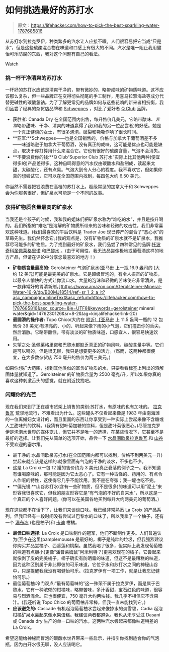 # 如何挑选最好的苏打水

> 原文：<https://lifehacker.com/how-to-pick-the-best-sparkling-water-1787685816>

从苏打水到拉克罗伊，种类繁多的汽水让人应接不暇。人们很容易把它当成“只是水”，但是这些碳酸混合物在味道和口感上有很大的不同。汽水是唯一阻止我用健怡可乐防腐的东西，我对这个问题有自己的看法。

Watch

### 挑一杯干净清爽的苏打水

一杯好的苏打水应该是清爽干净的，带有微妙的，略带咸味的矿物质味道。这不应该那么复杂，但一些品牌正在变得彻头彻尾的手工制作，用喜马拉雅海盐等成分代替更碱性的碳酸氢钠。为了了解更常见的品牌如何与这些花哨的新来者相抗衡，我们品尝了经典的杂货店品牌和 [Schweppes](http://www.schweppes.com/) ，对比了爱好者 [Q Club](http://qclubsoda.com/index.html) 品牌。

*   获胜者: Canada Dry 在全国范围内出售，每升售价几美元，它略带酸味、*非常*略带甜味、干净、清爽的味道赢得了我(和我的另一位品尝者)的好感。她是一个真正健谈的女士，有很多泡泡，破裂和嘶嘶作响了很长时间。
*   **亚军:**Schweppes——也是全国销售的，价格与加拿大干葡萄酒差不多——味道略逊于加拿大干葡萄酒，没有真正的咸味，这可能是优点也可能是缺点，取决于你打算用什么来混合它。它也有很好的碳酸含量，气泡不会消失。
*   **不要浪费你的钱:**Q Club“Superior Club 苏打水”实际上比其他两种(便宜得多的)产品差得多。这种自鸣得意的汽水仅由碳酸水和盐制成，读起来太甜，太碳酸化，还有点臭。气泡大到令人分心的程度。我不喜欢它，但如果你真的想尝试它，它可以在全国范围内找到，每四包大约 6.50 美元。

你当然不需要把钱浪费在高档的苏打水上。超级常见的加拿大干和 Schweppes 会为你服务很好，但矿泉水可能是一个不同的故事。

### 获得矿物质含量最高的矿泉水

当我还是个孩子的时候，我和我的姐妹们把矿泉水称为“难吃的水”，并且是按升喝的。我们所指的“难吃”是溶解的矿物质所带来的苦味和轻微的攻击性，我们非常喜欢这种味道。(我们最喜欢的午后饮料是 Trader Joe 现已停产的混合了“恶心水”的草莓先生。我仍然怀念它。)我的观点是，没有矿物质的矿泉水就不是矿泉水，我推荐尽可能多的矿物质。为了找到最好的矿泉水，我们品尝了四种常见的品牌:[托波奇科](http://www.topochicousa.net/)[圣佩莱格里诺](https://www.sanpellegrino.com/us/en?iq_id=99526268-VQ16-c&utm_medium=cpc&utm_source=google&utm_campaign=Awareness_SP_NS_Brand_Exact&utm_term=99526268-VQ16-c) 和[巴黎水](http://www.nestle-waters.com/brands/perrier) 。(由于可用性，我无法品尝像极地或葡萄酒这样的地方产品，但请在评论中分享您最喜欢的地方！)

*   **矿物质含量最高的:** Gerolsteiner 气泡矿泉水(亚马逊 上一瓶 16.9 盎司的 [大约 12 美元)可能是最完美的矿泉水。它是超级冒泡的，有令人振奋的矿物质，以最令人愉快的方式让你流口水。大量的泡沫和轻微的苦味使它非常清爽，是一款非常好的胃清新剂。](https://www.amazon.com/Gerolsteiner-Mineral-Water-16-9/dp/B00MJ18514/ref=sr_1_2_a_it?asc_campaign=InlineText&asc_refurl=https://lifehacker.com/how-to-pick-the-best-sparkling-water-1787685816&asc_source=&ie=UTF8&keywords=gerolsteiner mineral water&qid=1476230126&sr=8-2&tag=kinjalifehackerlink-20)
*   **最圆滑的操作者:** Topo Chico(大约在 [附近)【亚马逊](https://www.amazon.com/Topo-Chico-Water-Mineral-12/dp/B001SBAG36?asc_campaign=InlineText&asc_refurl=https://lifehacker.com/how-to-pick-the-best-sparkling-water-1787685816&asc_source=&tag=kinjalifehackerlink-20) 上 11.5 盎司一瓶的 12 包售价 39 美元)有漂亮的、小的、听起来像下雨的小气泡，它们撞击你的舌尖，然后消散。它略带酸性，带有淡淡的矿物质味道，口感宜人，很容易快速饮用。
*   失望之处:圣佩莱格里诺和巴黎水都缺乏真正的矿物风味，碳酸含量中等。它们是可以喝的，但是很无聊，我只是想要更多的活力。(然而，这两种都很便宜，在大多数杂货店 750 毫升的售价为两三美元。)

如果你想扩大范围，找到其他类似的富含矿物质的水，只要看看标签上列出的溶解固体量就知道了。Gerolsteiner 的矿物质含量为 2500 毫克/升，所以如果你真的喜欢这种刺激舌头的感觉，就在附近找找吧。

### 闪耀你的光芒

现在我们来到了正在超市货架上销售的类别:苏打水，有原味的也有加味的。 [拉克鲁瓦](http://www.lacroixwater.com/) 荒谬地流行，不难看出为什么。这些罐头不仅看起来像是 1983 年由南海滩的一位离婚妇女设计的，而且里面的东西让你享受到一种实际上尝起来像不含糖或人工甜味剂的饮料。(我猜有甜叶菊加糖的饮料，但是甜叶菊很恶心。)尽管拉克罗伊是泡泡水世界的媒体宠儿，但它并不是唯一的选择，在某些情况下，它甚至不是最好的选择。让我们先从简单的选项开始，品尝一下 [水晶间歇泉](http://www.crystalgeyserasw.com/)[拉克鲁瓦](http://www.lacroixwater.com/) 和 [山谷](https://www.mountainvalleyspring.com/) 不受欢迎的塞尔策。

*   最干净的:水晶间歇泉苏打水(在全国范围内都可以找到，价格不到两美元一升)尝起来就应该是这样的:就像里面有气泡的干净的淡水，不多也不少。
*   这是 La Croix(一包 12 罐的售价约为 3 美元)真正衰落的例子之一。我不知道有谁喝原味的，那可能是因为它太恶心了。它有一种古怪的、药用的、有点令人作呕的特性，这使得它几乎不能饮用。我不是在夸张；我一罐也吃不完。
*   **偏光镜:**山谷苏打水(含有一些矿物质，但不是很多)的味道可以用“泥土”来形容我很喜欢它，但我的朋友形容它是“有气泡的不好的自来水”，所以这是一个真正的个人喜好问题。(你可以在美国各地买到每升大约两美元的葡萄酒。)

现在这些都不在话下了，让我们来谈谈口味。我已经非常熟悉 La Croix 的产品系列，但我已经有一段时间没有尝试过巴黎水的口味了，所以我拿了一个柚子，还有一个 [瀑布冰](http://www.cascadeicewater.com/organic.html) (也是柚子)和 [卡迪](http://mycadia.com/product.php?p=Food&c=Beverages&s=22833) 柑橘。

*   **最佳口味选择:** La Croix 是口味制作的冠军，他们不断制作更多。人们普遍认为(至少在这里)pamplemousse 是最好的，椰子是纯粹的垃圾，但我强烈建议你购买并品尝橘子、西番莲和桃梨。虽然我喝了很多，但实际上我发现葡萄柚的味道有点胆小(更像“潘普莱姆鼠”阿米利特？)更喜欢现在的橘子，它尝起来就像剥了皮的完美橘子。椰子确实有防晒霜的味道，但这不是最糟糕的味道，因为这种区别属于非此即彼的可乐味道，它位于水和苏打水之间的神秘山谷中，只是提醒我我没有喝健怡可乐。(拉克罗伊有一项工作，就是让我忘记健怡可乐。)
*   最佳葡萄柚:冷门观点:“最有葡萄味的”这一殊荣不属于拉克罗伊，而是属于巴黎水，它有一种浓郁的柑橘味，略带苦味，多汁香甜，宝石红色的味道，很容易与烈酒混合。它也很便宜，750 毫升大约两块钱。我几乎不相信它不含果汁。(我还听说 Topo Chico 的葡萄柚非常棒，但我一直未能找到它。)
*   **应该避免的:** Cascade 有机起泡葡萄柚水尝起来像掺水的淡雪碧，Cadia 起泡柑橘矿泉水尝起来像水果蛋糕。我建议两者都避免。我也从未享受过 Dasani 或 Canada dry 生产的单一口味的汽水，这两种汽水尝起来都像味道稍差的 La Croix。

希望这能给神秘而冒泡的碳酸水世界带来一些启示，并指引你找到适合你的气泡瓶，因为白开水很无聊，没人应该喝它。